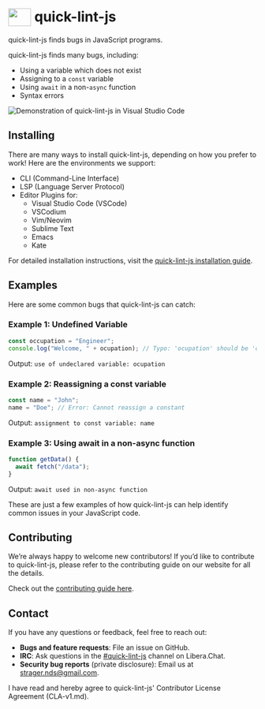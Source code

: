 # <img src="dist/artwork/dusty-right.svg" alt="" title="Dusty, the quick-lint-js mascot" width="46.4" height="36" align="top"> quick-lint-js

quick-lint-js finds bugs in JavaScript programs.

quick-lint-js finds many bugs, including:

* Using a variable which does not exist
* Assigning to a `const` variable
* Using `await` in a non-`async` function
* Syntax errors

![Demonstration of quick-lint-js in Visual Studio Code](plugin/vscode/demo.webp)

## Installing

There are many ways to install quick-lint-js, depending on how you prefer to
work! Here are the environments we support:

- CLI (Command-Line Interface)
- LSP (Language Server Protocol)
- Editor Plugins for:
  - Visual Studio Code (VSCode)
  - VSCodium
  - Vim/Neovim
  - Sublime Text
  - Emacs
  - Kate

For detailed installation instructions, visit the [quick-lint-js installation
guide](https://quick-lint-js.com/install/).

## Examples

Here are some common bugs that quick-lint-js can catch:

### Example 1: Undefined Variable

```js
const occupation = "Engineer";
console.log("Welcome, " + ocupation); // Typo: 'ocupation' should be 'occupation'
```
Output: `use of undeclared variable: ocupation`

### Example 2: Reassigning a const variable

```js
const name = "John";
name = "Doe"; // Error: Cannot reassign a constant
```
Output: `assignment to const variable: name`

### Example 3: Using await in a non-async function

```js
function getData() {
  await fetch("/data");
}
```
Output: `await used in non-async function`

These are just a few examples of how quick-lint-js can help identify common
issues in your JavaScript code.

## Contributing

We’re always happy to welcome new contributors! If you’d like to contribute to
quick-lint-js, please refer to the contributing guide on our website for all the
details.

Check out the [contributing guide here](https://quick-lint-js.com/contribute/).

## Contact

If you have any questions or feedback, feel free to reach out:

- **Bugs and feature requests**: File an issue on GitHub.
- **IRC**: Ask questions in the [#quick-lint-js][quick-lint-js-irc-web] channel
  on Libera.Chat.
- **Security bug reports** (private disclosure): Email us at
  [strager.nds@gmail.com](mailto:strager.nds@gmail.com).

[quick-lint-js-irc-web]: https://kiwiirc.com/nextclient/irc.libera.chat/#quick-lint-js

I have read and hereby agree to quick-lint-js' Contributor License Agreement (CLA-v1.md).
